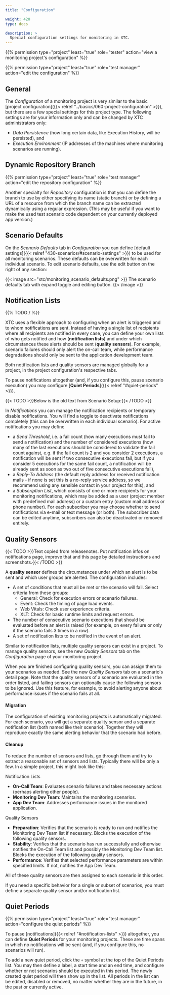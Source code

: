 ```yaml
---
title: "Configuration"

weight: 420
type: docs

description: >
  Special configuration settings for monitoring in XTC.
---
```


{{% permission type="project" least="true" role="tester" action="view a monitoring project's configuration" %}}

{{% permission type="project" least="true" role="test manager" action="edit the configuration" %}}

## General

The _Configuration_ of a monitoring project is very similar to the basic [project configuration]({{< relref "../basics/060-project-configuration" >}}), but there are a few special settings for this project type. The following settings are for your information only and can be changed by XTC administrators only:

* _Data Persistence_ (how long certain data, like Execution History, will be persisted), and
* _Execution Environment_ (IP addresses of the machines where monitoring scenarios are running).

## Dynamic Repository Branch

{{% permission type="project" least="true" role="test manager" action="edit the repository configuration" %}}

Another specialty for _Repository_ configuration is that you can define the branch to use by either specifying its name (static branch) or by defining a URL of a resource from which the branch name can be extracted dynamically using a regular expression. (This may be useful if you want to make the used test scenario code dependent on your currently deployed app version.)

## Scenario Defaults

On the _Scenario Defaults_ tab in _Configuration_ you can define [default settings]({{< relref "430-scenarios/#scenario-settings" >}}) to be used for all monitoring scenarios. These defaults can be overwritten for each individual scenario. To edit scenario defaults, use the edit button on the right of any section:

{{< image src="xtc/monitoring_scenario_defaults.png" >}}
The scenario defaults tab with expand toggle and editing button.
{{< /image >}}

## Notification Lists

{{% TODO / %}}

XTC uses a flexible approach to configuring when an alert is triggered and to whom notifications are sent. Instead of having a single list of recipients where all recipients are notified in every case, you can define your own lists of who gets notified and how (**notification lists**) and under which circumstances these alerts should be sent (**quality sensors**). For example, scenario failures should only alert the on-call team, while performance degradations should only be sent to the application development team. 

Both notification lists and quality sensors are managed globally for a project, in the project configuration's respective tabs. 

To pause notifications altogether (and, if you configure this, pause scenario execution) you may configure [**Quiet Periods**]({{< relref "#quiet-periods" >}}).

{{< TODO >}}Below is the old text from Scenario Setup:{{< /TODO >}}

In _Notifications_ you can manage the notification recipients or temporary disable notifications. You will find a toggle to deactivate notifications completely (this can be overwritten in each individual scenario). For active notifications you may define
* a _Send Threshold_, i.e. a fail count (how many executions must fail to send a notification) and the number of considered executions (how many of the last executions should be considered to validate the fail count against, e.g. if the fail count is 2 and you consider 2 executions, a notification will be sent if two consecutive executions fail, but if you consider 5 executions for the same fail count, a notification will be already sent as soon as two out of five consecutive executions fail), 
* a _Reply-To Address_ (the default reply address for received notification mails - if none is set this is a no-reply service address, so we recommend using any sensible contact in your project for this), and
* a _Subscription List_, which consists of one or more recipients for your monitoring notifications, which may be added as a user (project member with predefined mail address) or a custom entry (custom mail address or phone number). For each subscriber you may choose whether to send notifications via e-mail or text message (or both). The subscriber data can be edited anytime, subscribers can also be deactivated or removed entirely.

## Quality Sensors 

{{< TODO >}}Text copied from releasenotes. Put notification infos on notifications page, improve that and this page by detailed instructions and screenshots.{{< /TODO >}}

A **quality sensor** defines the circumstances under which an alert is to be sent and which user groups are alerted. The configuration includes:

* A set of conditions that must all be met or the scenario will fail. Select criteria from these groups:
    * General: Check for execution errors or scenario failures.
    * Event: Check the timing of page load events.
    * Web Vitals: Check user experience criteria.
    * XLT: Check for basic runtime limits and request errors.
* The number of consecutive scenario executions that should be evaluated before an alert is raised (for example, on every failure or only if the scenario fails 3 times in a row).
* A set of notification lists to be notified in the event of an alert.

Similar to notification lists, multiple quality sensors can exist in a project. To manage quality sensors, see the new *Quality Sensors* tab on the *Configuration* page of your monitoring project.

When you are finished configuring quality sensors, you can assign them to your scenarios as needed. See the new *Quality Sensors* tab on a scenario's detail page. Note that the quality sensors of a scenario are evaluated in the order listed, and failing sensors can optionally cause the following sensors to be ignored. Use this feature, for example, to avoid alerting anyone about performance issues if the scenario fails at all.

#### Migration

The configuration of existing monitoring projects is automatically migrated. For each scenario, you will get a separate quality sensor and a separate notification list (both named like their scenario). Together they will reproduce exactly the same alerting behavior that the scenario had before.

#### Cleanup

To reduce the number of sensors and lists, go through them and try to extract a reasonable set of sensors and lists. Typically there will be only a few. In a simple project, this might look like this:

Notification Lists

* **On-Call Team**: Evaluates scenario failures and takes necessary actions (perhaps alerting other people).
* **Monitoring Dev Team**: Maintains the monitoring scenarios.
* **App Dev Team**: Addresses performance issues in the monitored application.

Quality Sensors

* **Preparation**: Verifies that the scenario is ready to run and notifies the Monitoring Dev Team list if necessary. Blocks the execution of the following quality sensors.
* **Stability**: Verifies that the scenario has run successfully and otherwise notifies the On-Call Team list and possibly the Monitoring Dev Team list. Blocks the execution of the following quality sensors.
* **Performance**: Verifies that selected performance parameters are within specified limits. If not, notifies the App Dev Team.

All of these quality sensors are then assigned to each scenario in this order.

If you need a specific behavior for a single or subset of scenarios, you must define a separate quality sensor and/or notification list.

## Quiet Periods

{{% permission type="project" least="true" role="test manager" action="configure the quiet periods" %}}

To pause [notifications]({{< relref "#notification-lists" >}}) altogether, you can define **Quiet Periods** for your monitoring projects. These are time spans in which no notifications will be sent (and, if you configure this, no scenarios will run). 

To add a new quiet period, click the `+` symbol at the top of the Quiet Periods list. You may then define a label, a start time and an end time, and configure whether or not scenarios should be executed in this period. The newly created quiet period will then show up in the list. All periods in the list can be edited, disabled or removed, no matter whether they are in the future, in the past or currently active.
